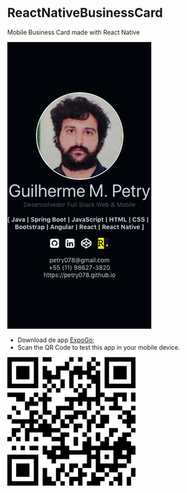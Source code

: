 # ReactNativeBusinessCard
Mobile Business Card made with React Native

![](/proof.png)

* Download de app [ExpoGo](https://expo.dev/client);
* Scan the QR Code to test this app in your mobile device.

![](/qr-code.png)
